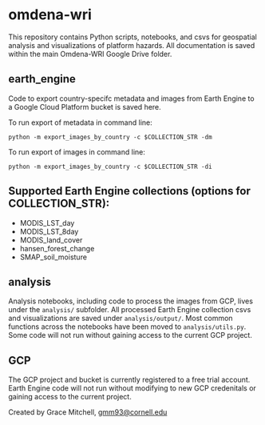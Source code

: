 # omdena-wri

This repository contains Python scripts, notebooks, and csvs for geospatial analysis and visualizations of platform hazards. All documentation is saved within the main Omdena-WRI Google Drive folder.

## earth_engine
Code to export country-specifc metadata and images from Earth Engine to a Google Cloud Platform bucket is saved here.

To run export of metadata in command line:

`python -m export_images_by_country -c $COLLECTION_STR -dm`

To run export of images in command line:

`python -m export_images_by_country -c $COLLECTION_STR -di`

## Supported Earth Engine collections (options for COLLECTION_STR):

* MODIS_LST_day
* MODIS_LST_8day
* MODIS_land_cover
* hansen_forest_change
* SMAP_soil_moisture

## analysis

Analysis notebooks, including code to process the images from GCP, lives under the `analysis/` subfolder. All processed Earth Engine collection csvs and visualizations are saved under `analysis/output/`. Most common functions across the notebooks have been moved to `analysis/utils.py`. Some code will not run without gaining access to the current GCP project.

## GCP
The GCP project and bucket is currently registered to a free trial account. Earth Engine code will not run without modifying to new GCP credenitals or gaining access to the current project.

Created by Grace Mitchell, gmm93@cornell.edu

